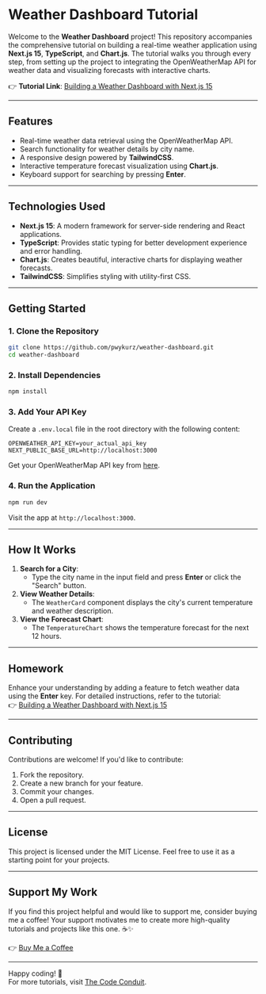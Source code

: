 # **Weather Dashboard Tutorial**

Welcome to the **Weather Dashboard** project! This repository accompanies the comprehensive tutorial on building a real-time weather application using **Next.js 15**, **TypeScript**, and **Chart.js**. The tutorial walks you through every step, from setting up the project to integrating the OpenWeatherMap API for weather data and visualizing forecasts with interactive charts.

👉 **Tutorial Link**: [Building a Weather Dashboard with Next.js 15](https://thecodeconduit.com/building-a-weather-dashboard-with-next-js-15-a-complete-guide-with-type-script-and-chart-js-integration)

---

## **Features**
- Real-time weather data retrieval using the OpenWeatherMap API.
- Search functionality for weather details by city name.
- A responsive design powered by **TailwindCSS**.
- Interactive temperature forecast visualization using **Chart.js**.
- Keyboard support for searching by pressing **Enter**.

---

## **Technologies Used**
- **Next.js 15**: A modern framework for server-side rendering and React applications.
- **TypeScript**: Provides static typing for better development experience and error handling.
- **Chart.js**: Creates beautiful, interactive charts for displaying weather forecasts.
- **TailwindCSS**: Simplifies styling with utility-first CSS.

---

## **Getting Started**

### **1. Clone the Repository**
```bash
git clone https://github.com/pwykurz/weather-dashboard.git
cd weather-dashboard
```

### **2. Install Dependencies**
```bash
npm install
```

### **3. Add Your API Key**
Create a `.env.local` file in the root directory with the following content:
```
OPENWEATHER_API_KEY=your_actual_api_key
NEXT_PUBLIC_BASE_URL=http://localhost:3000
```

Get your OpenWeatherMap API key from [here](https://openweathermap.org/api).

### **4. Run the Application**
```bash
npm run dev
```

Visit the app at `http://localhost:3000`.

---

## **How It Works**
1. **Search for a City**:
   - Type the city name in the input field and press **Enter** or click the "Search" button.
2. **View Weather Details**:
   - The `WeatherCard` component displays the city's current temperature and weather description.
3. **View the Forecast Chart**:
   - The `TemperatureChart` shows the temperature forecast for the next 12 hours.

---

## **Homework**
Enhance your understanding by adding a feature to fetch weather data using the **Enter** key. For detailed instructions, refer to the tutorial:  
👉 [Building a Weather Dashboard with Next.js 15](https://thecodeconduit.com/building-a-weather-dashboard-with-next-js-15-a-complete-guide-with-type-script-and-chart-js-integration)

---

## **Contributing**
Contributions are welcome! If you'd like to contribute:
1. Fork the repository.
2. Create a new branch for your feature.
3. Commit your changes.
4. Open a pull request.

---

## **License**
This project is licensed under the MIT License. Feel free to use it as a starting point for your projects.

---

## **Support My Work**
If you find this project helpful and would like to support me, consider buying me a coffee! Your support motivates me to create more high-quality tutorials and projects like this one. ☕✨

👉 [Buy Me a Coffee](buymeacoffee.com/thecodeconduit)

---

Happy coding! 🚀  
For more tutorials, visit [The Code Conduit](https://thecodeconduit.com).
